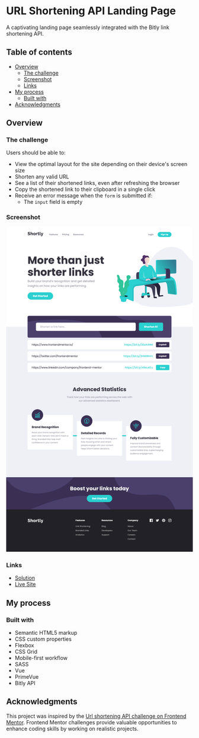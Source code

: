 # URL Shortening API Landing Page

A captivating landing page seamlessly integrated with the Bitly link shortening API.

## Table of contents

- [Overview](#overview)
  - [The challenge](#the-challenge)
  - [Screenshot](#screenshot)
  - [Links](#links)
- [My process](#my-process)
  - [Built with](#built-with)
- [Acknowledgments](#acknowledgments)

## Overview

### The challenge

Users should be able to:

- View the optimal layout for the site depending on their device's screen size
- Shorten any valid URL
- See a list of their shortened links, even after refreshing the browser
- Copy the shortened link to their clipboard in a single click
- Receive an error message when the `form` is submitted if:
  - The `input` field is empty

### Screenshot

![](./src/assets/img/screenshots/desktop-preview.png)

### Links

- [Solution](https://github.com/grenzk/url-shortening-api-landing-page)
- [Live Site](https://url-shortening-api-landing-page-eight.vercel.app/)

## My process

### Built with

- Semantic HTML5 markup
- CSS custom properties
- Flexbox
- CSS Grid
- Mobile-first workflow
- SASS
- Vue
- PrimeVue
- Bitly API

## Acknowledgments

This project was inspired by the [Url shortening API challenge on Frontend Mentor](https://www.frontendmentor.io/challenges/url-shortening-api-landing-page-2ce3ob-G). Frontend Mentor challenges provide valuable opportunities to enhance coding skills by working on realistic projects.
